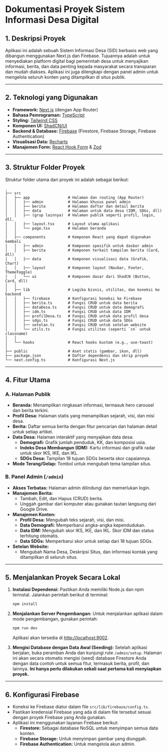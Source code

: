 # Dokumentasi Proyek Sistem Informasi Desa Digital

## 1. Deskripsi Proyek

Aplikasi ini adalah sebuah Sistem Informasi Desa (SID) berbasis web yang dibangun menggunakan Next.js dan Firebase. Tujuannya adalah untuk menyediakan platform digital bagi pemerintah desa untuk menyajikan informasi, berita, dan data penting kepada masyarakat secara transparan dan mudah diakses. Aplikasi ini juga dilengkapi dengan panel admin untuk mengelola seluruh konten yang ditampilkan di situs publik.

---

## 2. Teknologi yang Digunakan

- **Framework:** [Next.js](https://nextjs.org/) (dengan App Router)
- **Bahasa Pemrograman:** [TypeScript](https://www.typescriptlang.org/)
- **Styling:** [Tailwind CSS](https://tailwindcss.com/)
- **Komponen UI:** [ShadCN/UI](https://ui.shadcn.com/)
- **Backend & Database:** [Firebase](https://firebase.google.com/) (Firestore, Firebase Storage, Firebase Authentication)
- **Visualisasi Data:** [Recharts](https://recharts.org/)
- **Manajemen Form:** [React Hook Form](https://react-hook-form.com/) & [Zod](https://zod.dev/)

---

## 3. Struktur Folder Proyek

Struktur folder utama dari proyek ini adalah sebagai berikut:

```
.
├── src
│   ├── app                 # Halaman dan routing (App Router)
│   │   ├── admin           # Halaman khusus panel admin
│   │   ├── berita          # Halaman daftar dan detail berita
│   │   ├── data            # Halaman untuk data desa (IDM, SDGs, dll)
│   │   ├── (grup lainnya)  # Halaman publik seperti profil, login, dll.
│   │   ├── layout.tsx      # Layout utama aplikasi
│   │   └── page.tsx        # Halaman beranda
│   │
│   ├── components          # Komponen React yang dapat digunakan kembali
│   │   ├── admin           # Komponen spesifik untuk dasbor admin
│   │   ├── berita          # Komponen terkait tampilan berita (Card, dll)
│   │   ├── data            # Komponen visualisasi data (Grafik, Chart)
│   │   ├── layout          # Komponen layout (Navbar, Footer, ThemeToggle)
│   │   └── ui              # Komponen dasar dari ShadCN (Button, Card, dll)
│   │
│   ├── lib                 # Logika bisnis, utilitas, dan koneksi ke backend
│   │   ├── firebase        # Konfigurasi koneksi ke Firebase
│   │   ├── berita.ts       # Fungsi CRUD untuk data berita
│   │   ├── dataDesa.ts     # Fungsi CRUD untuk data demografi
│   │   ├── idm.ts          # Fungsi CRUD untuk data IDM
│   │   ├── profilDesa.ts   # Fungsi CRUD untuk data profil desa
│   │   ├── sdgs.ts         # Fungsi CRUD untuk data SDGs
│   │   ├── setelan.ts      # Fungsi CRUD untuk setelan website
│   │   └── utils.ts        # Fungsi utilitas (seperti `cn` untuk classname)
│   │
│   └── hooks               # React hooks kustom (e.g., use-toast)
│
├── public                  # Aset statis (gambar, ikon, dll)
├── package.json            # Daftar dependensi dan skrip proyek
└── next.config.ts          # Konfigurasi Next.js
```

---

## 4. Fitur Utama

### A. Halaman Publik

- **Beranda:** Menampilkan ringkasan informasi, termasuk hero carousel dan berita terkini.
- **Profil Desa:** Halaman statis yang menampilkan sejarah, visi, dan misi desa.
- **Berita:** Daftar semua berita dengan fitur pencarian dan halaman detail untuk setiap artikel.
- **Data Desa:** Halaman interaktif yang menyajikan data desa:
  - **Demografi:** Grafik jumlah penduduk, KK, dan komposisi usia.
  - **Indeks Desa Membangun (IDM):** Kartu informasi dan grafik radar untuk skor IKS, IKE, dan IKL.
  - **SDGs Desa:** Tampilan 18 tujuan SDGs beserta skor capaiannya.
- **Mode Terang/Gelap:** Tombol untuk mengubah tema tampilan situs.

### B. Panel Admin (`/admin`)

- **Akses Terbatas:** Halaman admin dilindungi dan memerlukan login.
- **Manajemen Berita:**
  - Tambah, Edit, dan Hapus (CRUD) berita.
  - Unggah gambar dari komputer atau gunakan tautan langsung dari Google Drive.
- **Manajemen Konten:**
  - **Profil Desa:** Mengubah teks sejarah, visi, dan misi.
  - **Data Demografi:** Memperbarui angka-angka kependudukan.
  - **Data IDM:** Mengubah skor IKS, IKE, dan IKL. Skor IDM dan status terhitung otomatis.
  - **Data SDGs:** Memperbarui skor untuk setiap dari 18 tujuan SDGs.
- **Setelan Website:**
  - Mengubah Nama Desa, Deskripsi Situs, dan informasi kontak yang ditampilkan di seluruh situs.

---

## 5. Menjalankan Proyek Secara Lokal

1.  **Instalasi Dependensi:**
    Pastikan Anda memiliki Node.js dan npm terinstal. Jalankan perintah berikut di terminal:
    ```bash
    npm install
    ```

2.  **Menjalankan Server Pengembangan:**
    Untuk menjalankan aplikasi dalam mode pengembangan, gunakan perintah:
    ```bash
    npm run dev
    ```
    Aplikasi akan tersedia di [http://localhost:9002](http://localhost:9002).

3.  **Mengisi Database dengan Data Awal (Seeding):**
    Setelah aplikasi berjalan, buka peramban Anda dan kunjungi rute `/admin/setup`. Halaman ini akan secara otomatis mengisi (seed) database Firestore Anda dengan data contoh untuk semua fitur, termasuk berita, profil, dan lainnya. **Ini hanya perlu dilakukan sekali saat pertama kali menyiapkan proyek.**

---

## 6. Konfigurasi Firebase

- Koneksi ke Firebase diatur dalam file `src/lib/firebase/config.ts`.
- Pastikan kredensial Firebase yang ada di dalam file tersebut sesuai dengan proyek Firebase yang Anda gunakan.
- Aplikasi ini menggunakan layanan Firebase berikut:
  - **Firestore:** Sebagai database NoSQL untuk menyimpan semua data konten.
  - **Firebase Storage:** Untuk menyimpan gambar yang diunggah.
  - **Firebase Authentication:** Untuk mengelola akun admin.
